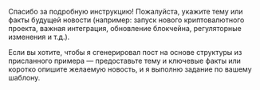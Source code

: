 Спасибо за подробную инструкцию! Пожалуйста, укажите тему или факты будущей новости (например: запуск нового криптовалютного проекта, важная интеграция, обновление блокчейна, регуляторные изменения и т.д.).

Если вы хотите, чтобы я сгенерировал пост на основе структуры из присланного примера — предоставьте тему и ключевые факты или коротко опишите желаемую новость, и я выполню задание по вашему шаблону.